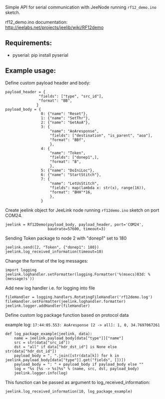 Simple API for serial communication with JeeNode running `rf12_demo.ino` sketch.

rf12_demo.ino documentation: http://jeelabs.net/projects/jeelib/wiki/RF12demo


## Requirements:

 * pyserial: pip install pyserial


## Example usage:

Define custom payload header and body:

```
payload_header = {
               "fields": ["type", "src_id"],
               "format": "BB",
              }
payload_body = {
                0: {"name": "Reset"},
                1: {"name": "SetThr"},
                2: {"name": "GetAoA"},
                3: {
                    "name": "AoAresponse",
                    "fields": ["destination", "is_parent", "aoa"],
                    "format": "BBf",
                    },
                4: {
                    "name": "Token",
                    "fields": ["donep1",],
                    "format": "B",
                    },
                5: {"name": "DoIniLoc"},
                6: {"name": "StartStitch"},
                7: {
                    "name": "LetUsStitch",
                    "fields": map(lambda x: str(x), range(16)),
                    "format": "BHH"*16,
                    },
                }
```

Create jeelink object for JeeLink node running `rf12demo.ino` sketch on port COM24.

```
jeelink = Rf12Demo(payload_body, payload_header, port='COM24',
                   baudrate=57600, timeout=3)
```

Sending Token package to node 2 with "donep1" set to 180

```
jeelink.send([2, "Token", {"donep1": 180})
jeelink.log_received_information(timeout=10)
```

Change the format of the log messages:

```
import logging
jeelink.loghandler.setFormatter(logging.Formatter('%(msecs)03d: %(message)s'))
```

Add new log handler i.e. for logging into file

```
fileHandler = logging.handlers.RotatingFileHandler('rf12demo.log')
fileHandler.setFormatter(jeelink.loghandler.formatter)
jeelink.logger.addHandler(fileHandler)
```

Define custom log package function based on protocol data

example log: `17:44:05.553: AoAresponse [2 -> all]: 1, 0, 34.7697067261`

```
def log_package_example(jeelink, data):
    name = jeelink.payload_body[data["type"]]["name"]
    src = str(data["src_id"])
    dst = "all" if data["hdr_dst_id"] is None else str(data["hdr_dst_id"])
    payload_body = ", ".join([str(data[k]) for k in jeelink.payload_body[data["type"]].get("fields", [])])
    payload_body = ": " + payload_body if payload_body else ""
    log = "%s [%s -> %s]%s" % (name, src, dst, payload_body)
    jeelink.logger.info(log)
```

This function can be passed as argument to log_received_information:

```
jeelink.log_received_information(10, log_package_example)
```
